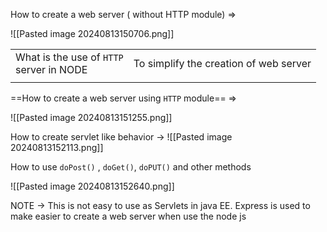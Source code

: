 How to create a web server ( without HTTP module) => 

![[Pasted image 20240813150706.png]]


|                                             |                                        |
| ------------------------------------------- | -------------------------------------- |
| What is the use of `HTTP`<br>server in NODE | To simplify the creation of web server |
|                                             |                                        |
==How to create a web server using `HTTP` module== => 

![[Pasted image 20240813151255.png]] 

How to create servlet like behavior -> 
![[Pasted image 20240813152113.png]]

How to use `doPost()` , `doGet()`, `doPUT()` and other methods 

![[Pasted image 20240813152640.png]]

NOTE -> This is not easy to use as Servlets in java EE. Express is used to make easier to create a web server when use the node js

